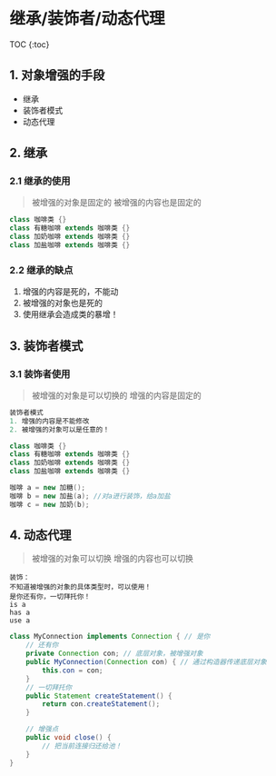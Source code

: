 # 继承/装饰者/动态代理

TOC
{:toc}

## 1. 对象增强的手段
 * 继承
 * 装饰者模式
 * 动态代理
## 2. 继承

### 2.1 继承的使用
  > 被增强的对象是固定的
  > 被增强的内容也是固定的
```java
class 咖啡类 {}
class 有糖咖啡 extends 咖啡类 {}
class 加奶咖啡 extends 咖啡类 {}
class 加盐咖啡 extends 咖啡类 {}
```

### 2.2 继承的缺点

1. 增强的内容是死的，不能动
2. 被增强的对象也是死的
3. 使用继承会造成类的暴增！

## 3. 装饰者模式

### 3.1 装饰者使用

  > 被增强的对象是可以切换的
  > 增强的内容是固定的

```java
装饰者模式
1. 增强的内容是不能修改
2. 被增强的对象可以是任意的！

class 咖啡类 {}
class 有糖咖啡 extends 咖啡类 {}
class 加奶咖啡 extends 咖啡类 {}
class 加盐咖啡 extends 咖啡类 {}

咖啡 a = new 加糖();
咖啡 b = new 加盐(a); //对a进行装饰，给a加盐
咖啡 c = new 加奶(b);
```

## 4. 动态代理

  > 被增强的对象可以切换
  > 增强的内容也可以切换

```
装饰：
不知道被增强的对象的具体类型时，可以使用！
是你还有你，一切拜托你！
is a
has a
use a
```

```java
class MyConnection implements Connection { // 是你
	// 还有你
	private Connection con; // 底层对象，被增强对象
	public MyConnection(Connection con) { // 通过构造器传递底层对象
		this.con = con;
	}
	// 一切拜托你
	public Statement createStatement() {
		return con.createStatement();
	}

	// 增强点
	public void close() {
		// 把当前连接归还给池！
	}
}
```
